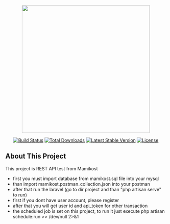 <p align="center"><img src="https://res.cloudinary.com/dtfbvvkyp/image/upload/v1566331377/laravel-logolockup-cmyk-red.svg" width="400"></p>

<p align="center">
<a href="https://travis-ci.org/laravel/framework"><img src="https://travis-ci.org/laravel/framework.svg" alt="Build Status"></a>
<a href="https://packagist.org/packages/laravel/framework"><img src="https://poser.pugx.org/laravel/framework/d/total.svg" alt="Total Downloads"></a>
<a href="https://packagist.org/packages/laravel/framework"><img src="https://poser.pugx.org/laravel/framework/v/stable.svg" alt="Latest Stable Version"></a>
<a href="https://packagist.org/packages/laravel/framework"><img src="https://poser.pugx.org/laravel/framework/license.svg" alt="License"></a>
</p>

## About This Project

This project is REST API test from Mamikost

- first you must import database from mamikost.sql file into your mysql
- than import mamikost.postman_collection.json into your postman
- after that run the laravel (go to dir project and than "php artisan serve" to run)
- first if you dont have user account, please register
- after that you will get user id and api_token for other transaction
- the scheduled job is set on this project, to run it just execute php artisan schedule:run >> /dev/null 2>&1
